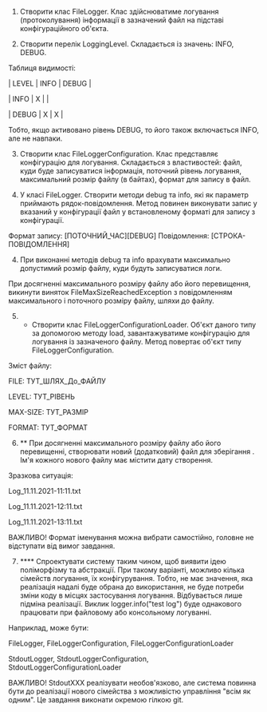 1. Створити клас FileLogger. Клас здійснюватиме логування (протоколування) інформації в зазначений файл на підставі конфігураційного об'єкта.



2. Створити перелік LoggingLevel. Складається із значень: INFO, DEBUG.



Таблиця видимості:

| LEVEL | INFO | DEBUG |

| INFO   | X | |

| DEBUG | X | X |



Тобто, якщо активовано рівень DEBUG, то його також включається INFO, але не навпаки.



3. Створити клас FileLoggerConfiguration. Клас представляє конфігурацію для логування. Складається з властивостей: файл, куди буде записуватися інформація, поточний рівень логування, максимальний розмір файлу (в байтах), формат для запису в файл.



3. У класі FileLogger. Створити методи debug та info, які як параметр приймають рядок-повідомлення. Метод повинен виконувати запис у вказаний у конфігурації файл у встановленому форматі для запису з конфігурації.

Формат запису: [ПОТОЧНИЙ_ЧАС][DEBUG] Повідомлення: [СТРОКА-ПОВІДОМЛЕННЯ]



4. При виконанні методів debug та info врахувати максимально допустимий розмір файлу, куди будуть записуватися логи.

При досягненні максимального розміру файлу або його перевищення, викинути виняток FileMaxSizeReachedException з повідомленням максимального і поточного розміру файлу, шляхи до файлу.



5. * Створити клас FileLoggerConfigurationLoader. Об'єкт даного типу за допомогою методу load, завантажуватиме конфігурацію для логування із зазначеного файлу. Метод повертає об'єкт типу FileLoggerConfiguration.



Зміст файлу:

FILE: ТУТ_ШЛЯХ_До_ФАЙЛУ

LEVEL: ТУТ_РІВЕНЬ

MAX-SIZE: ТУТ_РАЗМІР

FORMAT: ТУТ_ФОРМАТ



6. ** При досягненні максимального розміру файлу або його перевищенні, створювати новий (додатковий) файл для зберігання . Ім'я кожного нового файлу має містити дату створення.

Зразкова ситуація:

Log_11.11.2021-11:11.txt

Log_11.11.2021-12:11.txt

Log_11.11.2021-13:11.txt

ВАЖЛИВО! Формат іменування можна вибрати самостійно, головне не відступати від вимог завдання.



7. **** Спроектувати систему таким чином, щоб виявити ідею поліморфізму та абстракції. При такому варіанті, можливо кілька сімейств логування, їх конфігурування. Тобто, не має значення, яка реалізація надалі буде обрана до використання, не буде потреби зміни коду в місцях застосування логування. Відбувається лише підміна реалізації. Виклик logger.info("test log") буде однакового працювати при файловому або консольному логуванні.



Наприклад, може бути:

FileLogger, FileLoggerConfiguration, FileLoggerConfigurationLoader

StdoutLogger, StdoutLoggerConfiguration, StdoutLoggerConfigurationLoader



ВАЖЛИВО! StdoutXXX реалізувати необов'язково, але система повинна бути до реалізації нового сімейства з можливістю управління "всім як одним". Це завдання виконати окремою гілкою git.